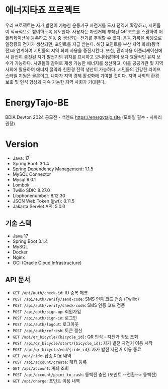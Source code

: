 # 에너지타죠 프로젝트
우리 프로젝트는 자가 발전이 가능한 운동기구 자전거를 도시 전역에 확장하고, 시민들이 적극적으로 참여하도록 유도한다. 사용자는 자전거에 부착된 QR 코드를 스캔하여 어플리케이션에 등록하고 운동 중 생성되는 전기를 추적할 수 있다. 운동 기록을 바탕으로 일정량의 전기가 생산되면, 포인트를 지급 받는다. 해당 포인트를 부산 지역 화폐(동백전)과 연계하여 시민들의 지역 화폐 사용을 증진시킨다.
또한, 관리자용 어플리케이션에서 완전히 충전된 자가 발전기의 위치를 표시하고 모니터링하며 보다 효율적인 유지 보수가 가능하다.
시민들의 참여로 재생 가능한 에너지를 생산하고, 이를 공공기관 및 지역 사회에 활용하여 에너지 절약과 친환경 전력 생산이 가능하다. 시민들의 건강한 라이프 스타일 지원은 물론이고, 나아가 지역 경제 활성화에 기여할 것이다. 지역 사회의 환경 보호 및 인식 향상과 지속 가능한 지역 사회가 기대된다.

# EnergyTajo-BE
BDIA Devton 2024 공모전 - 백엔드
https://energytajo.site (모바일 필수 - 사파리 권장)

# Version
- Java: 17
- Spring Boot: 3.1.4
- Spring Dependency Management: 1.1.5
- MySQL Connector
- Mysql 9.0.1
- Lombok
- Twilio SDK: 8.27.0
- Libphonenumber: 8.12.30
- JSON Web Token (jjwt): 0.11.5
- Jakarta Servlet API: 5.0.0

## 기술 스택
- Java 17
- Spring Boot 3.1.4
- MySQL
- Docker
- Nginx
- OCI (Oracle Cloud Infrastructure)

## API 문서

- `GET /api/auth/check-id`: ID 중복 체크
- `POST /api/auth/verify/send-code`: SMS 인증 코드 전송 (Twilio)
- `POST /api/auth/verify/check-code`: SMS 인증 코드 검증
- `POST /api/auth/sign-up`: 회원가입
- `POST /api/auth/sign-in`: 로그인
- `POST /api/auth/logout`: 로그아웃
- `POST /api/auth/refresh`: 토큰 갱신
- `GET /api/qr_bicycle/{bicycle_id}`: QR 인식 - 자전거 정보 조회
- `POST /api/qr_bicycle/start/{bicycle_id}`: 자가 발전 자전거 이용 시작
- `POST /api/qr_bicycle/end/{ride_id}`: 자가 발전 자전거 이용 종료
- `GET /api/ride`: 탑승 이용 내역
- `POST /api/account/create`: 계좌 등록
- `GET /api/account`: 계좌 조회
- `POST /api/account/point_to_cash`: 동백전 충전 (포인트 --전환--> 동백전)
- `GET /api/charge`: 포인트 이용 내역
